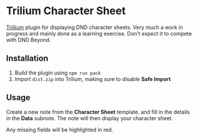 # Trilium Character Sheet

[Triilium](https://github.com/TriliumNext/Notes/) plugin for displaying DND character sheets.
Very much a work in progress and mainly done as a learning exercise. Don't expect it to compete
with DND Beyond.

## Installation

1. Build the plugin using `npm run pack`
2. Import `dist.zip` into Trilium, making sure to disable **Safe Import**

## Usage

Create a new note from the **Character Sheet** template, and fill in the details in the **Data**
subnote. The note will then display your character sheet.

Any missing fields will be highlighted in red.
